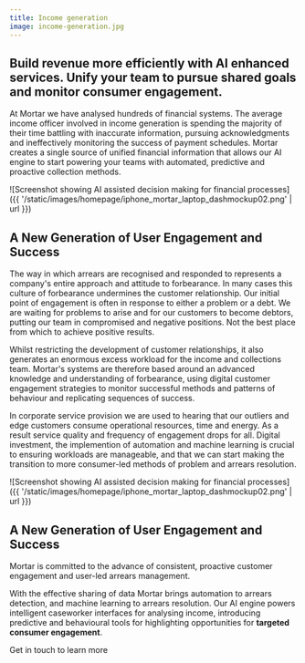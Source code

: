 ```yaml
---
title: Income generation
image: income-generation.jpg
---
```


Build revenue more efficiently with AI enhanced services. Unify your team to pursue shared goals and monitor consumer engagement.
---------------------------------------------------------------------------------------------------------------------------------

At Mortar we have analysed hundreds of financial systems. The average income officer involved in income generation is spending the majority of their time battling with inaccurate information, pursuing acknowledgments and ineffectively monitoring the success of payment schedules. Mortar creates a single source of unified financial information that allows our AI engine to start powering your teams with automated, predictive and proactive collection methods.

![Screenshot showing AI assisted decision making for financial processes]({{ '/static/images/homepage/iphone_mortar_laptop_dashmockup02.png' | url }})

A New Generation of User Engagement and Success
-----------------------------------------------------------------------------------------------------------------------------

The way in which arrears are recognised and responded to represents a company's entire approach and attitude to forbearance. In many cases this culture of forbearance undermines the customer relationship. Our initial point of engagement is often in response to either a problem or a debt. We are waiting for problems to arise and for our customers to become debtors, putting our team in compromised and negative positions. Not the best place from which to achieve positive results.  

Whilst restricting the development of customer relationships, it also generates an enormous excess workload for the income and collections team. Mortar's systems are therefore based around an advanced knowledge and understanding of forbearance, using digital customer engagement strategies to monitor successful methods and patterns of behaviour and replicating sequences of success. 

In corporate service provision we are used to hearing that our outliers and edge customers consume operational resources, time and energy. As a result service quality and frequency of engagement drops for all. Digital investment, the implemention of automation and machine learning is crucial to ensuring workloads are manageable, and that we can start making the transition to more consumer-led methods of problem and arrears resolution. 

![Screenshot showing AI assisted decision making for financial processes]({{ '/static/images/homepage/iphone_mortar_laptop_dashmockup02.png' | url }})

A New Generation of User Engagement and Success
-----------------------------------------------------------------------------------------------------------------------------

Mortar is committed to the advance of consistent, proactive customer engagement and user-led arrears management.  

With the effective sharing of data Mortar brings automation to arrears detection, and machine learning to arrears resolution. Our AI engine powers intelligent caseworker interfaces for analysing income, introducing predictive and behavioural tools for highlighting opportunities for **targeted consumer engagement**.

Get in touch to learn more
